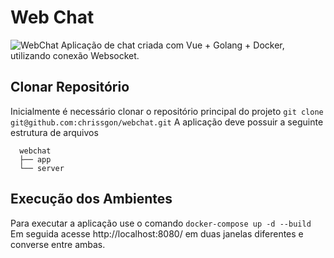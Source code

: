 # Web Chat
![WebChat](https://i.ibb.co/t2cx8kG/webchat.png)
Aplicação de chat criada com Vue + Golang + Docker, utilizando conexão Websocket.

## Clonar Repositório
Inicialmente é necessário clonar o repositório principal do projeto
`git clone git@github.com:chrissgon/webchat.git`
A aplicação deve possuir a seguinte estrutura de arquivos
```
  webchat
  ├── app
  └── server
```

## Execução dos Ambientes
Para executar a aplicação use o comando `docker-compose up -d --build`
Em seguida acesse http://localhost:8080/ em duas janelas diferentes e converse entre ambas.